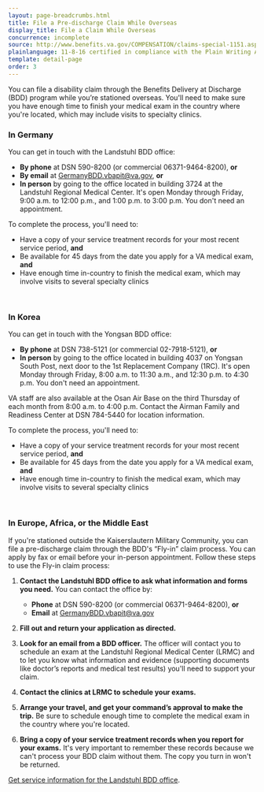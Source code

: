 ```yaml
---
layout: page-breadcrumbs.html
title: File a Pre-discharge Claim While Overseas
display_title: File a Claim While Overseas
concurrence: incomplete
source: http://www.benefits.va.gov/COMPENSATION/claims-special-1151.asp,http://www.benefits.va.gov/PREDISCHARGE/claims-pre-discharge-overseas-intake-sites.asp
plainlanguage: 11-8-16 certified in compliance with the Plain Writing Act
template: detail-page
order: 3
---
```


<div class="va-introtext">

You can file a disability claim through the Benefits Delivery at Discharge (BDD) program while you’re stationed overseas. You'll need to make sure you have enough time to finish your medical exam in the country where you're located, which may include visits to specialty clinics.


</div>

### In Germany
You can get in touch with the Landstuhl BDD office:
- **By phone** at DSN 590-8200 (or commercial 06371-9464-8200), **or**
- **By email** at <a href="mailto:GermanyBDD.vbapit@va.gov">GermanyBDD.vbapit@va.gov</a>, **or**
- **In person** by going to the office located in building 3724 at the Landstuhl Regional Medical Center. It's open Monday through Friday, 9:00 a.m. to 12:00 p.m., and 1:00 p.m. to 3:00 p.m. You don't need an appointment.

To complete the process, you'll need to:
- Have a copy of your service treatment records for your most recent service period, **and**
- Be available for 45 days from the date you apply for a VA medical exam, **and**
- Have enough time in-country to finish the medical exam, which may involve visits to several specialty clinics

<br>

<spand id="stationed-korea">

### In Korea
You can get in touch with the Yongsan BDD office:
- **By phone** at DSN 738-5121 (or commercial 02-7918-5121), **or**
- **In person** by going to the office located in building 4037 on Yongsan South Post, next door to the 1st Replacement Company (1RC). It's open Monday through Friday, 8:00 a.m. to 11:30 a.m., and 12:30 p.m. to 4:30 p.m. You don't need an appointment.

VA staff are also available at the Osan Air Base on the third Thursday of each month from 8:00 a.m. to 4:00 p.m. Contact the Airman Family and Readiness Center at DSN 784-5440 for location information.

To complete the process, you'll need to:
- Have a copy of your service treatment records for your most recent service period, **and**
- Be available for 45 days from the date you apply for a VA medical exam, **and**
- Have enough time in-country to finish the medical exam, which may involve visits to several specialty clinics

<br>

<spand id="stationed-emea">

### In Europe, Africa, or the Middle East
If you're stationed outside the Kaiserslautern Military Community, you can file a pre-discharge claim through the BDD's “Fly-in” claim process. You can apply by fax or email before your in-person appointment. Follow these steps to use the Fly-in claim process:

<ol class="process">
  <li class="process-step list-one">

  **Contact the Landstuhl BDD office to ask what information and forms you need.** You can contact the office by:
  - **Phone** at DSN 590-8200 (or commercial 06371-9464-8200), **or**
  - **Email** at <a href="mailto:GermanyBDD.vbapit@va.gov">GermanyBDD.vbapit@va.gov</a>

  </li>

  <li class="process-step list-two">

  **Fill out and return your application as directed.**

  </li>

  <li class="process-step list-three">

  **Look for an email from a BDD officer.** The officer will contact you to schedule an exam at the Landstuhl Regional Medical Center (LRMC) and to let you know what information and evidence (supporting documents like doctor’s reports and medical test results) you'll need to support your claim.

  </li>

  <li class="process-step list-four">

  **Contact the clinics at LRMC to schedule your exams.**

  </li>

  <li class="process-step list-five">

  **Arrange your travel, and get your command’s approval to make the trip.** Be sure to schedule enough time to complete the medical exam in the country where you're located.

  </li>

  <li class="process-step list-six">

  **Bring a copy of your service treatment records when you report for your exams.** It's very important to remember these records because we can't process your BDD claim without them. The copy you turn in won't be returned.

  </li>
</ol>

[Get service information for the Landstuhl BDD office](http://rhce.amedd.army.mil/landstuhl/services.cfm?MTFinfo_id=733).

<br>


